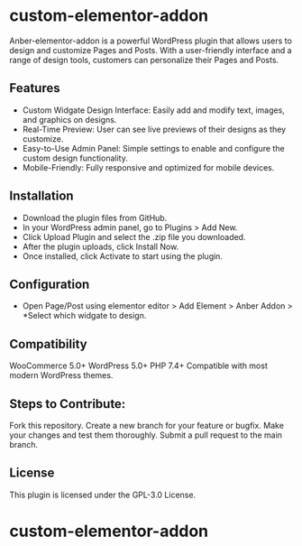 # custom-elementor-addon
 
Anber-elementor-addon is a powerful WordPress plugin that allows users to design and customize Pages and Posts. With a user-friendly interface and a range of design tools, customers can personalize their Pages and Posts.

## Features
* Custom Widgate Design Interface: Easily add and modify text, images, and graphics on designs.
* Real-Time Preview: User can see live previews of their designs as they customize.
* Easy-to-Use Admin Panel: Simple settings to enable and configure the custom design functionality.
* Mobile-Friendly: Fully responsive and optimized for mobile devices.

## Installation
* Download the plugin files from GitHub.
* In your WordPress admin panel, go to Plugins > Add New.
* Click Upload Plugin and select the .zip file you downloaded.
* After the plugin uploads, click Install Now.
* Once installed, click Activate to start using the plugin.

## Configuration
* Open Page/Post using elementor editor > Add Element > Anber Addon > *Select which widgate to design.

## Compatibility
WooCommerce 5.0+ WordPress 5.0+ PHP 7.4+ Compatible with most modern WordPress themes.

## Steps to Contribute:
Fork this repository. Create a new branch for your feature or bugfix. Make your changes and test them thoroughly. Submit a pull request to the main branch.

## License
This plugin is licensed under the GPL-3.0 License.
# custom-elementor-addon
